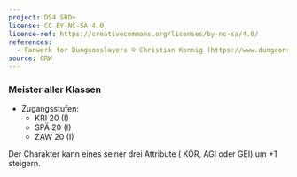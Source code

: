 ```yaml
---
project: DS4 SRD+
license: CC BY-NC-SA 4.0
licence-ref: https://creativecommons.org/licenses/by-nc-sa/4.0/
references: 
  - Fanwerk for Dungeonslayers © Christian Kennig (https://www.dungeonslayers.net/)
source: GRW
---
```


### Meister aller Klassen

- Zugangsstufen:
  - KRI 20 (I)
  - SPÄ 20 (I)
  - ZAW 20 (I)

Der Charakter kann eines seiner drei Attribute ( KÖR, AGI oder GEI) um +1 steigern.

